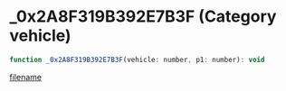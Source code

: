 # _0x2A8F319B392E7B3F (Category vehicle)

```js
function _0x2A8F319B392E7B3F(vehicle: number, p1: number): void
```

[filename](_0x2A8F319B392E7B3F_m.md ':include')